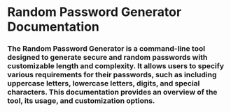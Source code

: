 <h1>
Random Password Generator Documentation</h1>
<h3>
The Random Password Generator is a command-line tool designed to generate secure and random passwords with customizable length and complexity. It allows users to specify various requirements for their passwords, such as including uppercase letters, lowercase letters, digits, and special characters. This documentation provides an overview of the tool, its usage, and customization options.</h2>
